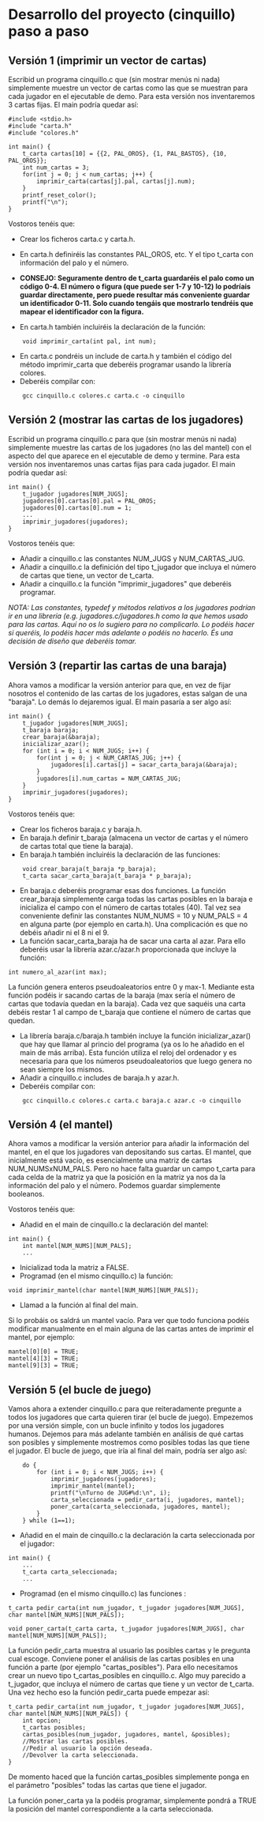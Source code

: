 # Desarrollo del proyecto (cinquillo) paso a paso

## Versión 1 (imprimir un vector de cartas)

Escribid un programa cinquillo.c que (sin mostrar menús ni nada) simplemente muestre un vector de cartas como las que se muestran para cada jugador en el ejecutable de demo. Para esta versión nos inventaremos 3 cartas fijas. El main podría quedar así:

```
#include <stdio.h>
#include "carta.h"
#include "colores.h"

int main() {
	t_carta cartas[10] = {{2, PAL_OROS}, {1, PAL_BASTOS}, {10, PAL_OROS}};
	int num_cartas = 3;
	for(int j = 0; j < num_cartas; j++) {
		imprimir_carta(cartas[j].pal, cartas[j].num);
	}
	printf_reset_color();
	printf("\n");
}
```

Vostoros tenéis que:

- Crear los ficheros carta.c y carta.h. 
- En carta.h definiréis las constantes PAL_OROS, etc. Y el tipo t_carta con información del palo y el número.
- **CONSEJO: Seguramente dentro de t_carta guardaréis el palo como un código 0-4. El número o figura (que puede ser 1-7 y 10-12) lo podríais guardar directamente, pero puede resultar más conveniente guardar un identificador 0-11. Solo cuando tengáis que mostrarlo tendréis que mapear el identificador con la figura.** 

- En carta.h también incluiréis la declaración de la función:
```
	void imprimir_carta(int pal, int num);	
```

- En carta.c pondréis un include de carta.h y también el código del método imprimir_carta que deberéis programar usando la librería colores.
- Deberéis compilar con:
```
	gcc cinquillo.c colores.c carta.c -o cinquillo
```

## Versión 2 (mostrar las cartas de los jugadores)

Escribid un programa cinquillo.c para que (sin mostrar menús ni nada) simplemente muestre las cartas de los jugadores (no las del mantel) con el aspecto del que aparece en el ejecutable de demo y termine. Para esta versión nos inventaremos unas cartas fijas para cada jugador. El main podría quedar así:
```
int main() {
	t_jugador jugadores[NUM_JUGS];
	jugadores[0].cartas[0].pal = PAL_OROS;
	jugadores[0].cartas[0].num = 1;
	...
	imprimir_jugadores(jugadores);
}
```

Vostoros tenéis que:

- Añadir a cinquillo.c las constantes NUM_JUGS y NUM_CARTAS_JUG. 
- Añadir a cinquillo.c la definición del tipo t_jugador que incluya el número de cartas que tiene, un vector de t_carta. 
- Añadir a cinquillo.c la función "imprimir_jugadores" que deberéis programar. 

*NOTA: Las constantes, typedef y métodos relativos a los jugadores podrían ir en una librería (e.g. jugadores.c/jugadores.h como la que hemos usado para las cartas. Aquí no os lo sugiero para no complicarlo. Lo podéis hacer si queréis, lo podéis hacer más adelante o podéis no hacerlo. És una decisión de diseño que deberéis tomar.*

## Versión 3 (repartir las cartas de una baraja)

Ahora vamos a modificar la versión anterior para que, en vez de fijar nosotros el contenido de las cartas de los jugadores, estas salgan de una "baraja". Lo demás lo dejaremos igual. El main pasaría a ser algo así:
```
int main() {
	t_jugador jugadores[NUM_JUGS];
	t_baraja baraja;
	crear_baraja(&baraja);
	inicializar_azar();
	for (int i = 0; i < NUM_JUGS; i++) {
		for(int j = 0; j < NUM_CARTAS_JUG; j++) {
			jugadores[i].cartas[j] = sacar_carta_baraja(&baraja);
		}
		jugadores[i].num_cartas = NUM_CARTAS_JUG;
	}
	imprimir_jugadores(jugadores);
}
```
Vostoros tenéis que:

- Crear los ficheros baraja.c y baraja.h. 
- En baraja.h definir t_baraja (almacena un vector de cartas y el número de cartas total que tiene la baraja). 
- En baraja.h también incluiréis la declaración de las funciones:
```
	void crear_baraja(t_baraja *p_baraja);
	t_carta sacar_carta_baraja(t_baraja * p_baraja);
```
- En baraja.c deberéis programar esas dos funciones. La función crear_baraja simplemente carga todas las cartas posibles en la baraja e inicializa el campo con el número de cartas totales (40). Tal vez sea conveniente definir las constantes NUM_NUMS = 10 y NUM_PALS = 4 en alguna parte (por ejemplo en carta.h). Una complicación es que no debéis añadir ni el 8 ni el 9.
- La función sacar_carta_baraja ha de sacar una carta al azar. Para ello deberéis usar la librería azar.c/azar.h proporcionada que incluye la función:
```
int numero_al_azar(int max);

```
La función genera enteros pseudoaleatorios entre 0 y max-1. Mediante esta función podéis ir sacando cartas de la baraja (max sería el número de cartas que todavía quedan en la baraja). Cada vez que saquéis una carta debéis restar 1 al campo de t_baraja que contiene el número de cartas que quedan.
- La librería baraja.c/baraja.h también incluye la función inicializar_azar() que hay que llamar al princio del programa (ya os lo he añadido en el main de más arriba). Esta función utiliza el reloj del ordenador y es necesaria para que los números pseudoaleatorios que luego genera no sean siempre los mismos.
- Añadir a cinquillo.c includes de baraja.h y azar.h.
- Deberéis compilar con:
```
	gcc cinquillo.c colores.c carta.c baraja.c azar.c -o cinquillo
```
## Versión 4 (el mantel)

Ahora vamos a modificar la versión anterior para añadir la información del mantel, en el que los jugadores van depositando sus cartas. El mantel, que inicialmente está vacío, es esencialmente una matriz de cartas NUM_NUMSxNUM_PALS. Pero no hace falta guardar un campo t_carta para cada celda de la matriz ya que la posición en la matriz ya nos da la información del palo y el número. Podemos guardar simplemente booleanos.

Vostoros tenéis que:

- Añadid en el main de cinquillo.c la declaración del mantel:
```
int main() {
	int mantel[NUM_NUMS][NUM_PALS];
	...
```
- Inicializad toda la matriz a FALSE.
- Programad (en el mismo cinquillo.c) la función:
```
void imprimir_mantel(char mantel[NUM_NUMS][NUM_PALS]); 
```
- Llamad a la función al final del main.

Si lo probáis os saldrá un mantel vacío. Para ver que todo funciona podéis modificar manualmente en el main alguna de las cartas antes de imprimir el mantel, por ejemplo:
```
mantel[0][0] = TRUE;
mantel[4][3] = TRUE;
mantel[9][3] = TRUE;
```
<!--
### 4.2 Información de las cartas que se pueden poner

Recorriendo la matriz que representa el mantel es suficienta para saber qué cartas pueden poner los jugadores. No obstante, aquí os proponemos almacenar también esta información, aunque sea redundante, para hacer algunas acciones más eficientes en tiempo (y más fáciles de programar). Se puede guardar en una 

```
char mantel_proxima_carta[NUM_PALS][2];
```
-->   
## Versión 5 (el bucle de juego)

Vamos ahora a extender cinquillo.c para que reiteradamente pregunte a todos los jugadores que carta quieren tirar (el bucle de juego). Empezemos por una versión simple, con un bucle infinito y todos los jugadores humanos. Dejemos para más adelante también en análisis de qué cartas son posibles y simplemente mostremos como posibles todas las que tiene el jugador. El bucle de juego, que iría al final del main, podría ser algo así:
```
	do {
		for (int i = 0; i < NUM_JUGS; i++) {
			imprimir_jugadores(jugadores);
			imprimir_mantel(mantel);
			printf("\nTurno de JUG#%d:\n", i);
			carta_seleccionada = pedir_carta(i, jugadores, mantel);
			poner_carta(carta_seleccionada, jugadores, mantel);
		}
	} while (1==1);	
```
- Añadid en el main de cinquillo.c la declaración la carta seleccionada por el jugador:
```
int main() {
	...
	t_carta carta_seleccionada;
	...
```
- Programad (en el mismo cinquillo.c) las funciones :
```
t_carta pedir_carta(int num_jugador, t_jugador jugadores[NUM_JUGS], char mantel[NUM_NUMS][NUM_PALS]);

void poner_carta(t_carta carta, t_jugador jugadores[NUM_JUGS], char mantel[NUM_NUMS][NUM_PALS]);
```
La función pedir_carta muestra al usuario las posibles cartas y le pregunta cual escoge. Conviene poner el análisis de las cartas posibles en una función a parte (por ejemplo "cartas_posibles"). Para ello necesitamos crear un nuevo tipo t_cartas_posibles en cinquillo.c. Algo muy parecido a t_jugador, que incluya el número de cartas que tiene y un vector de t_carta. Una vez hecho eso la función pedir_carta puede empezar así:
```
t_carta pedir_carta(int num_jugador, t_jugador jugadores[NUM_JUGS], char mantel[NUM_NUMS][NUM_PALS]) {
	int opcion;
	t_cartas posibles;
	cartas_posibles(num_jugador, jugadores, mantel, &posibles);
	//Mostrar las cartas posibles.
	//Pedir al usuario la opción deseada.
	//Devolver la carta seleccionada.
}
```
De momento haced que la función cartas_posibles simplemente ponga en el parámetro "posibles" todas las cartas que tiene el jugador.

La función poner_carta ya la podéis programar, simplemente pondrá a TRUE la posición del mantel correspondiente a la carta seleccionada.


